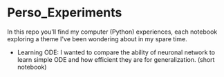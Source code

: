 # Perso_Experiments
In this repo you'll find my computer (Python) experiences, each notebook exploring a theme I've been wondering about in my spare time. 

- Learning ODE: I wanted to compare the ability of neuronal network to learn simple ODE and how efficient they are for generalization. (short notebook)
